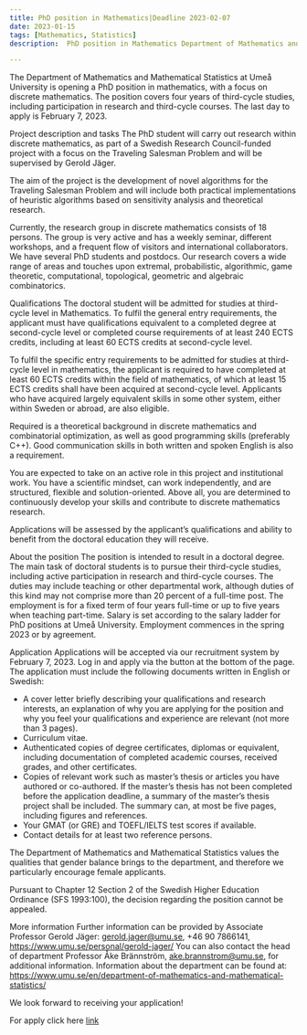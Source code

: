 ```yaml
---
title: PhD position in Mathematics|Deadline 2023-02-07
date: 2023-01-15
tags: [Mathematics, Statistics]
description:  PhD position in Mathematics Department of Mathematics and Mathematical Statistics

---
```




The Department of Mathematics and Mathematical Statistics at Umeå University is opening a PhD position in mathematics, with a focus on discrete mathematics. The position covers four years of third-cycle studies, including participation in research and third-cycle courses. The last day to apply is February 7, 2023. 

Project description and tasks
The PhD student will carry out research within discrete mathematics, as part of a Swedish Research Council-funded project with a focus on the Traveling Salesman Problem and will be supervised by Gerold Jäger. 

The aim of the project is the development of novel algorithms for the Traveling Salesman Problem and will include both practical implementations of heuristic algorithms based on sensitivity analysis and theoretical research. 

Currently, the research group in discrete mathematics consists of 18 persons. The group is very active and has a weekly seminar, different workshops, and a frequent flow of visitors and international collaborators. We have several PhD students and postdocs. Our research covers a wide range of areas and touches upon extremal, probabilistic, algorithmic, game theoretic, computational, topological, geometric and algebraic combinatorics.

Qualifications
The doctoral student will be admitted for studies at third-cycle level in Mathematics. To fulfil the general entry requirements, the applicant must have qualifications equivalent to a completed degree at second-cycle level or completed course requirements of at least 240 ECTS credits, including at least 60 ECTS credits at second-cycle level. 

To fulfil the specific entry requirements to be admitted for studies at third-cycle level in mathematics, the applicant is required to have completed at least 60 ECTS credits within the field of mathematics, of which at least 15 ECTS credits shall have been acquired at second-cycle level. Applicants who have acquired largely equivalent skills in some other system, either within Sweden or abroad, are also eligible. 

Required is a theoretical background in discrete mathematics and combinatorial optimization, as well as good programming skills (preferably C++). Good communication skills in both written and spoken English is also a requirement.

You are expected to take on an active role in this project and institutional work. You have a scientific mindset, can work independently, and are structured, flexible and solution-oriented. Above all, you are determined to continuously develop your skills and contribute to discrete mathematics research.

Applications will be assessed by the applicant’s qualifications and ability to benefit from the doctoral education they will receive.

About the position
The position is intended to result in a doctoral degree. The main task of doctoral students is to pursue their third-cycle studies, including active participation in research and third-cycle courses. The duties may include teaching or other departmental work, although duties of this kind may not comprise more than 20 percent of a full-time post. The employment is for a fixed term of four years full-time or up to five years when teaching part-time. Salary is set according to the salary ladder for PhD positions at Umeå University. Employment commences in the spring 2023 or by agreement. 

Application
Applications will be accepted via our recruitment system by February 7, 2023. Log in and apply via the button at the bottom of the page. The application must include the following documents written in English or Swedish:
- A cover letter briefly describing your qualifications and research interests, an explanation of why you are applying for the position and why you feel your qualifications and experience are relevant (not more than 3 pages).
- Curriculum vitae.
- Authenticated copies of degree certificates, diplomas or equivalent, including documentation of completed academic courses, received grades, and other certificates.
- Copies of relevant work such as master’s thesis or articles you have authored or co-authored. If the master’s thesis has not been completed before the application deadline, a summary of the master’s thesis project shall be included. The summary can, at most be five pages, including figures and references.
- Your GMAT (or GRE) and TOEFL/IELTS test scores if available.
- Contact details for at least two reference persons.

The Department of Mathematics and Mathematical Statistics values the qualities that gender balance brings to the department, and therefore we particularly encourage female applicants.

Pursuant to Chapter 12 Section 2 of the Swedish Higher Education Ordinance (SFS 1993:100), the decision regarding the position cannot be appealed. 

More information
Further information can be provided by Associate Professor Gerold Jäger: gerold.jager@umu.se, +46 90 7866141, https://www.umu.se/personal/gerold-jager/ You can also contact the head of department Professor Åke Brännström, ake.brannstrom@umu.se, for additional information. Information about the department can be found at: https://www.umu.se/en/department-of-mathematics-and-mathematical-statistics/

We look forward to receiving your application!

For apply click here [link](https://umu.varbi.com/en/what:login/jobID:578580/type:job/where:4/apply:1)
